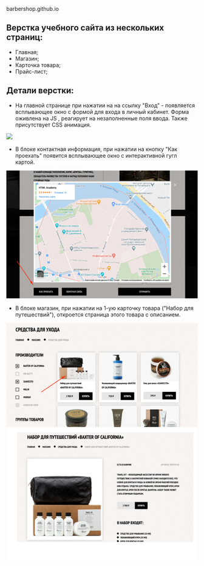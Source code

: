 
 barbershop.github.io

## **Верстка учебного сайта из нескольких страниц:**

 - Главная;
 - Магазин;
 - Карточка товара;
 - Прайс-лист;
## Детали верстки:

 - На главной странице при нажатии на на ссылку "Вход" - появляется всплывающее окно с формой для входа в личный кабинет. Форма оживлена на JS , реагирует на незаполненные поля ввода. Также присутствует CSS анимация.
<img src="site-info/Модальное окно - вход в личный кабинет.png" width="700px">

- В блоке контактная информация, при нажатии на кнопку "Как проехать" появится всплывающее окно с интерактивной гугл картой.
<img src="site-info/Интерактивная карта.png" width="700px">

- В блоке магазин, при нажатии на 1-ую карточку товара ("Набор для путешествий"), откроется страница этого товара с описанием.

<img src="site-info/каталог.png" width="700px">


<img src="site-info/карточка товара.png" width="700px">
